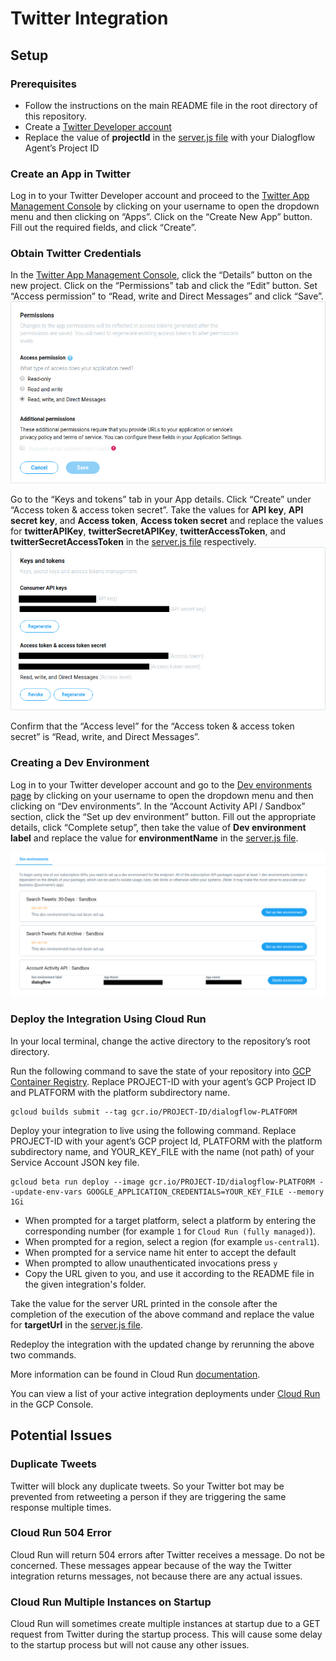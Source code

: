 # Twitter Integration

## Setup

### Prerequisites

- Follow the instructions on the main README file in the root directory of this repository.
- Create a [Twitter Developer account](http://developer.twitter.com/en/apply/user)
- Replace the value of __projectId__ in the [server.js file](https://github.com/GoogleCloudPlatform/dialogflow-integrations/blob/03676af04840c21c12e2590393d5542602591bee/twitter/server.js#L40) with your Dialogflow Agent’s Project ID

### Create an App in Twitter

Log in to your Twitter Developer account and proceed to the [Twitter App Management Console](https://developer.twitter.com/en/apps) by clicking on your username to open the dropdown menu and then clicking on “Apps”. Click on the “Create New App” button. Fill out the required fields, and click “Create”.

### Obtain Twitter Credentials

In the [Twitter App Management Console](https://developer.twitter.com/en/apps), 
click the “Details” button on the new project. Click on the “Permissions” tab and click the “Edit” button. Set “Access permission” to “Read, write and Direct Messages” and click “Save”.
![alt text](images/twitter-obtain-twitter-credentials-1.png)

Go to the “Keys and tokens” tab in your App details. Click “Create” under “Access token & access token secret”. Take the values for __API key__, __API secret key__, and __Access token__, __Access token secret__ and replace the values for __twitterAPIKey__, __twitterSecretAPIKey__, __twitterAccessToken__, and __twitterSecretAccessToken__ in the [server.js file](https://github.com/GoogleCloudPlatform/dialogflow-integrations/blob/03676af04840c21c12e2590393d5542602591bee/twitter/server.js#L35-L38) respectively.
![alt text](images/twitter-obtain-twitter-credentials-2.png)

Confirm that the “Access level” for the “Access token & access token secret” is “Read, write, and Direct Messages”. 

### Creating a Dev Environment

Log in to your Twitter developer account and go to the [Dev environments page](https://developer.twitter.com/en/account/environments) by clicking on your username to open the dropdown menu and then clicking on “Dev environments”. In the “Account Activity API / Sandbox” section, click the “Set up dev environment” button. Fill out the appropriate details, click “Complete setup”, then take the value of __Dev environment label__ and replace the value for __environmentName__ in the [server.js file](https://github.com/GoogleCloudPlatform/dialogflow-integrations/blob/03676af04840c21c12e2590393d5542602591bee/twitter/server.js#L41).

![alt text](images/twitter-creating-a-dev-environment.png)

### Deploy the Integration Using Cloud Run

In your local terminal, change the active directory to the repository’s root directory.

Run the following command to save the state of your repository into [GCP Container Registry](https://console.cloud.google.com/gcr/). Replace PROJECT-ID with your agent’s GCP Project ID and PLATFORM with the platform subdirectory name.

```shell
gcloud builds submit --tag gcr.io/PROJECT-ID/dialogflow-PLATFORM
```

Deploy your integration to live using the following command. Replace PROJECT-ID with your agent’s GCP project Id, PLATFORM with the platform subdirectory name, and YOUR_KEY_FILE with the name (not path) of your Service Account JSON key file.

```shell
gcloud beta run deploy --image gcr.io/PROJECT-ID/dialogflow-PLATFORM --update-env-vars GOOGLE_APPLICATION_CREDENTIALS=YOUR_KEY_FILE --memory 1Gi
```

- When prompted for a target platform, select a platform by entering the corresponding number (for example ``1`` for ``Cloud Run (fully managed)``).
 - When prompted for a region, select a region (for example ``us-central1``).
 - When prompted for a service name hit enter to accept the default
 - When prompted to allow unauthenticated invocations press ``y``
 - Copy the URL given to you, and use it according to the README file in the
 given integration's folder.

Take the value for the server URL printed in the console after the completion of the execution of the above command and replace the value for __targetUrl__ in the [server.js file](https://github.com/GoogleCloudPlatform/dialogflow-integrations/blob/03676af04840c21c12e2590393d5542602591bee/twitter/server.js#L39). 

Redeploy the integration with the updated change by rerunning the above two commands. 

More information can be found in Cloud Run
[documentation](https://cloud.google.com/run/docs/deploying).

You can view a list of your active integration deployments under [Cloud Run](https://console.cloud.google.com/run) in the GCP Console.

## Potential Issues

### Duplicate Tweets

Twitter will block any duplicate tweets. So your Twitter bot may be prevented from retweeting a person if they are triggering the same response multiple times.

### Cloud Run 504 Error

Cloud Run will return 504 errors after Twitter receives a message. Do not be concerned. These messages appear because of the way the Twitter integration returns messages, not because there are any actual issues.

### Cloud Run Multiple Instances on Startup

Cloud Run will sometimes create multiple instances at startup due to a GET request from Twitter during the startup process. This will cause some delay to the startup process but will not cause any other issues.
